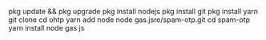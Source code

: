 pkg update && pkg upgrade 
pkg install nodejs 
pkg install git 
pkg install yarn
git clone 
cd ohtp
yarn add node
node gas.jsre/spam-otp.git
cd spam-otp
yarn install
node gas js